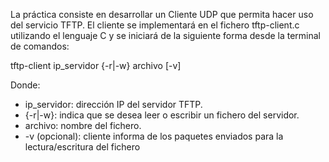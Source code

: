 La práctica consiste en desarrollar un Cliente UDP que permita hacer uso del servicio TFTP. El
cliente se implementará en el fichero tftp-client.c utilizando el lenguaje C y se iniciará de
la siguiente forma desde la terminal de comandos:

tftp-client ip_servidor {-r|-w} archivo [-v]

Donde:
  - ip_servidor: dirección IP del servidor TFTP.
  - {-r|-w}: indica que se desea leer o escribir un fichero del servidor.
  - archivo: nombre del fichero.
  - -v (opcional): cliente informa de los paquetes enviados para la lectura/escritura del fichero
